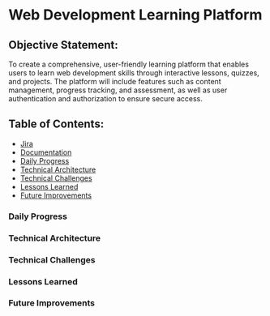# Web Development Learning Platform

## Objective Statement:

To create a comprehensive, user-friendly learning platform that enables users to learn web development skills through interactive lessons, quizzes, and projects. The platform will include features such as content management, progress tracking, and assessment, as well as user authentication and authorization to ensure secure access.

## Table of Contents:

-	[Jira]()
-	[Documentation](https://bobbygrdn.atlassian.net/wiki/spaces/LEARNINGPL/pages/33234/Project+Documentation?atlOrigin=eyJpIjoiNzc0ZWY2NDc2ZDVkNDZiOWI1OGQ1NTVjZDI1NWRkYWMiLCJwIjoiaiJ9)
-	[Daily Progress](#daily-progress)
-	[Technical Architecture](#technical-architecture)
-	[Technical Challenges](#technical-challenges)
-	[Lessons Learned](#lessons-learned)
-	[Future Improvements](#future-improvements)

### Daily Progress

### Technical Architecture

### Technical Challenges

### Lessons Learned

### Future Improvements